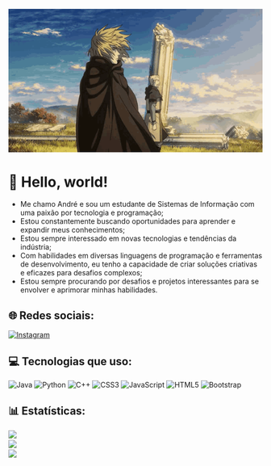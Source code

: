 ![Vinland Saga](vinland-saga.gif)

# 💫 Hello, world!
<ul>
  <li>Me chamo André e sou um estudante de Sistemas de Informação com uma paixão por tecnologia e programação;</li>
  <li>Estou constantemente buscando oportunidades para aprender e expandir meus conhecimentos;</li>
  <li>Estou sempre interessado em novas tecnologias e tendências da indústria;</li>
  <li>Com habilidades em diversas linguagens de programação e ferramentas de desenvolvimento, eu tenho a capacidade de criar soluções criativas e eficazes para desafios complexos;</li>
  <li>Estou sempre procurando por desafios e projetos interessantes para se envolver e aprimorar minhas habilidades.</li>
</ul>

## 🌐 Redes sociais:
[![Instagram](https://img.shields.io/badge/Instagram-%23E4405F.svg?logo=Instagram&logoColor=white)](https://instagram.com/andrehsv) 

## 💻 Tecnologias que uso:
![Java](https://img.shields.io/badge/java-%23ED8B00.svg?style=flat&logo=java&logoColor=white) ![Python](https://img.shields.io/badge/python-3670A0?style=flat&logo=python&logoColor=ffdd54) ![C++](https://img.shields.io/badge/c++-%2300599C.svg?style=flat&logo=c%2B%2B&logoColor=white) ![CSS3](https://img.shields.io/badge/css3-%231572B6.svg?style=flat&logo=css3&logoColor=white) ![JavaScript](https://img.shields.io/badge/javascript-%23323330.svg?style=flat&logo=javascript&logoColor=%23F7DF1E) ![HTML5](https://img.shields.io/badge/html5-%23E34F26.svg?style=flat&logo=html5&logoColor=white) ![Bootstrap](https://img.shields.io/badge/bootstrap-%23563D7C.svg?style=flat&logo=bootstrap&logoColor=white)

## 📊 Estatísticas:
![](https://github-readme-stats.vercel.app/api?username=andrehsv&theme=algolia&hide_border=false&include_all_commits=false&count_private=false)<br/>
![](https://github-readme-streak-stats.herokuapp.com/?user=andrehsv&theme=algolia&hide_border=false)<br/>
![](https://github-readme-stats.vercel.app/api/top-langs/?username=andrehsv&theme=algolia&hide_border=false&include_all_commits=false&count_private=false&layout=compact)
<!-- Proudly created with GPRM ( https://gprm.itsvg.in ) -->
